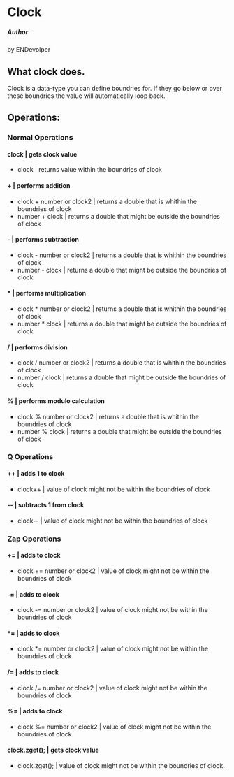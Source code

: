 # Clock
##### Author
by ENDevolper
## What clock does.
Clock is a data-type you can define boundries for. If they go below or over these boundries the value will automatically loop back.
## Operations:
### Normal Operations
#### clock | gets clock value
- clock | returns value within the boundries of clock
#### + | performs addition
- clock \+ number or clock2 | returns a double that is whithin the boundries of clock
- number \+ clock | returns a double that might be outside the boundries of clock
#### - | performs subtraction
- clock \- number or clock2 | returns a double that is whithin the boundries of clock
- number \- clock | returns a double that might be outside the boundries of clock
#### * | performs multiplication
- clock \* number or clock2 | returns a double that is whithin the boundries of clock
- number \* clock | returns a double that might be outside the boundries of clock
#### / | performs division
- clock / number or clock2 | returns a double that is whithin the boundries of clock
- number / clock | returns a double that might be outside the boundries of clock
#### % | performs modulo calculation
- clock % number or clock2 | returns a double that is whithin the boundries of clock
- number % clock | returns a double that might be outside the boundries of clock
### Q Operations
#### ++ | adds 1 to clock
- clock++ | value of clock might not be within the boundries of clock
#### -- | subtracts 1 from clock
- clock-- | value of clock might not be within the boundries of clock
### Zap Operations
#### += | adds to clock
- clock += number or clock2 | value of clock might not be within the boundries of clock
#### -= | adds to clock
- clock -= number or clock2 | value of clock might not be within the boundries of clock
#### *= | adds to clock
- clock *= number or clock2 | value of clock might not be within the boundries of clock
#### /= | adds to clock
- clock /= number or clock2 | value of clock might not be within the boundries of clock
#### %= | adds to clock
- clock %= number or clock2 | value of clock might not be within the boundries of clock
#### clock.zget(); | gets clock value
- clock.zget(); | value of clock might not be within the boundries of clock.
